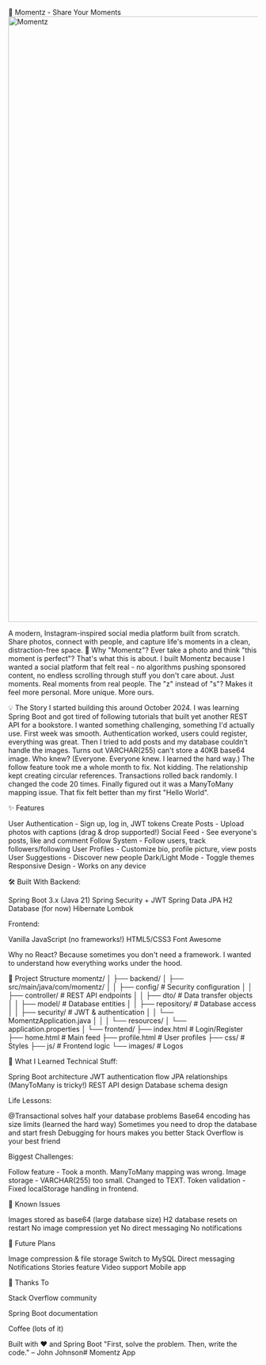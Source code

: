 🎨 Momentz - Share Your Moments
<img width="2461" height="1221" alt="Momentz" src="https://github.com/user-attachments/assets/12dd3de2-3863-4bce-a1e9-d060e8633ab9" />


A modern, Instagram-inspired social media platform built from scratch. Share photos, connect with people, and capture life's moments in a clean, distraction-free space.
🌟 Why "Momentz"?
Ever take a photo and think "this moment is perfect"? That's what this is about. I built Momentz because I wanted a social platform that felt real - no algorithms pushing sponsored content, no endless scrolling through stuff you don't care about. Just moments. Real moments from real people.
The "z" instead of "s"? Makes it feel more personal. More unique. More ours.

💡 The Story
I started building this around October 2024. I was learning Spring Boot and got tired of following tutorials that built yet another REST API for a bookstore. I wanted something challenging, something I'd actually use.
First week was smooth. Authentication worked, users could register, everything was great. Then I tried to add posts and my database couldn't handle the images. Turns out VARCHAR(255) can't store a 40KB base64 image. Who knew? (Everyone. Everyone knew. I learned the hard way.)
The follow feature took me a whole month to fix. Not kidding. The relationship kept creating circular references. Transactions rolled back randomly. I changed the code 20 times. Finally figured out it was a ManyToMany mapping issue. That fix felt better than my first "Hello World".

✨ Features

User Authentication - Sign up, log in, JWT tokens
Create Posts - Upload photos with captions (drag & drop supported!)
Social Feed - See everyone's posts, like and comment
Follow System - Follow users, track followers/following
User Profiles - Customize bio, profile picture, view posts
User Suggestions - Discover new people
Dark/Light Mode - Toggle themes
Responsive Design - Works on any device

🛠️ Built With
Backend:

Spring Boot 3.x (Java 21)
Spring Security + JWT
Spring Data JPA
H2 Database (for now)
Hibernate
Lombok

Frontend:

Vanilla JavaScript (no frameworks!)
HTML5/CSS3
Font Awesome

Why no React? Because sometimes you don't need a framework. I wanted to understand how everything works under the hood.

📂 Project Structure
momentz/
│
├── backend/
│   ├── src/main/java/com/momentz/
│   │   ├── config/              # Security configuration
│   │   ├── controller/          # REST API endpoints
│   │   ├── dto/                 # Data transfer objects
│   │   ├── model/               # Database entities
│   │   ├── repository/          # Database access
│   │   ├── security/            # JWT & authentication
│   │   └── MomentzApplication.java
│   │
│   └── resources/
│       └── application.properties
│
└── frontend/
    ├── index.html               # Login/Register
    ├── home.html                # Main feed
    ├── profile.html             # User profiles
    ├── css/                     # Styles
    ├── js/                      # Frontend logic
    └── images/                  # Logos

💭 What I Learned
Technical Stuff:

Spring Boot architecture
JWT authentication flow
JPA relationships (ManyToMany is tricky!)
REST API design
Database schema design


Life Lessons:

@Transactional solves half your database problems
Base64 encoding has size limits (learned the hard way)
Sometimes you need to drop the database and start fresh
Debugging for hours makes you better
Stack Overflow is your best friend


Biggest Challenges:

Follow feature - Took a month. ManyToMany mapping was wrong.
Image storage - VARCHAR(255) too small. Changed to TEXT.
Token validation - Fixed localStorage handling in frontend.


🚧 Known Issues

Images stored as base64 (large database size)
H2 database resets on restart
No image compression yet
No direct messaging
No notifications


🔮 Future Plans

 Image compression & file storage
 Switch to MySQL
 Direct messaging
 Notifications
 Stories feature
 Video support
 Mobile app

🙏 Thanks To

Stack Overflow community

Spring Boot documentation

Coffee (lots of it)


Built with ❤️ and Spring Boot
"First, solve the problem. Then, write the code." – John Johnson﻿# Momentz App



